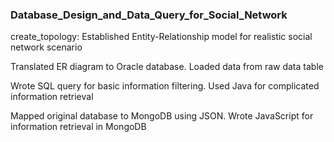 ### Database_Design_and_Data_Query_for_Social_Network

create_topology: Established Entity-Relationship model for realistic social network scenario

Translated ER diagram to Oracle database. Loaded data from raw data table

Wrote SQL query for basic information filtering. Used Java for complicated information retrieval

Mapped original database to MongoDB using JSON. Wrote JavaScript for information retrieval in MongoDB
